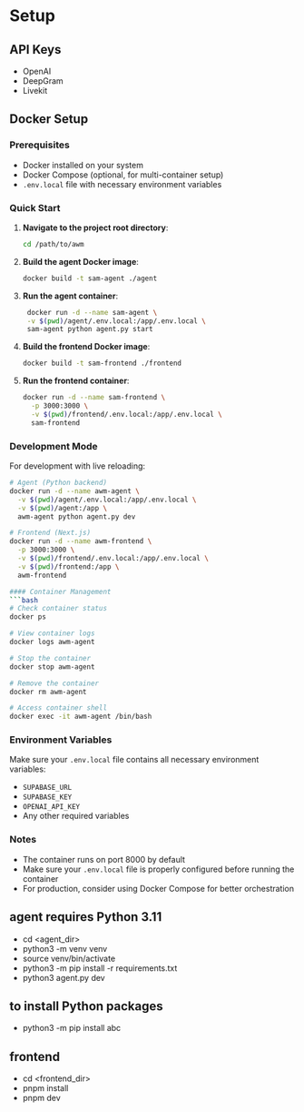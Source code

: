 
# Setup
## API Keys
- OpenAI
- DeepGram
- Livekit


## Docker Setup
### Prerequisites
- Docker installed on your system
- Docker Compose (optional, for multi-container setup)
- `.env.local` file with necessary environment variables

### Quick Start

1. **Navigate to the project root directory**:
   ```bash
   cd /path/to/awm
   ```

2. **Build the agent Docker image**:
   ```bash
   docker build -t sam-agent ./agent
   ```

3. **Run the agent container**:
   ```bash
    docker run -d --name sam-agent \
    -v $(pwd)/agent/.env.local:/app/.env.local \
    sam-agent python agent.py start
   ```

4. **Build the frontend Docker image**:
   ```bash
   docker build -t sam-frontend ./frontend
   ```

5. **Run the frontend container**:
   ```bash
   docker run -d --name sam-frontend \
     -p 3000:3000 \
     -v $(pwd)/frontend/.env.local:/app/.env.local \
     sam-frontend
   ```

### Development Mode
For development with live reloading:

```bash
# Agent (Python backend)
docker run -d --name awm-agent \
  -v $(pwd)/agent/.env.local:/app/.env.local \
  -v $(pwd)/agent:/app \
  awm-agent python agent.py dev

# Frontend (Next.js)
docker run -d --name awm-frontend \
  -p 3000:3000 \
  -v $(pwd)/frontend/.env.local:/app/.env.local \
  -v $(pwd)/frontend:/app \
  awm-frontend

#### Container Management
```bash
# Check container status
docker ps

# View container logs
docker logs awm-agent

# Stop the container
docker stop awm-agent

# Remove the container
docker rm awm-agent

# Access container shell
docker exec -it awm-agent /bin/bash
```

### Environment Variables
Make sure your `.env.local` file contains all necessary environment variables:
- `SUPABASE_URL`
- `SUPABASE_KEY`
- `OPENAI_API_KEY`
- Any other required variables

### Notes
- The container runs on port 8000 by default
- Make sure your `.env.local` file is properly configured before running the container
- For production, consider using Docker Compose for better orchestration

## agent requires Python 3.11
- cd <agent_dir>
- python3 -m venv venv
- source venv/bin/activate
- python3 -m pip install -r requirements.txt
- python3 agent.py dev

## to install Python packages
- python3 -m pip install abc

## frontend
- cd <frontend_dir>
- pnpm install
- pnpm dev